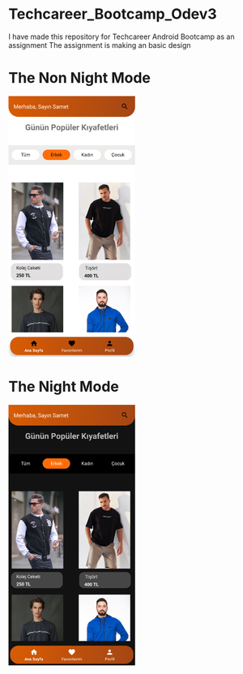 # Techcareer_Bootcamp_Odev3
I have made this repository for Techcareer Android Bootcamp as an assignment
The assignment is making an basic design

<h1>The Non Night Mode</h1>

<img src="/screenshot/day1.png" width="250" heigth="250" />


<h1>The  Night Mode</h1>
<img src="/screenshot/night1.png" width="250" heigth="250" />


